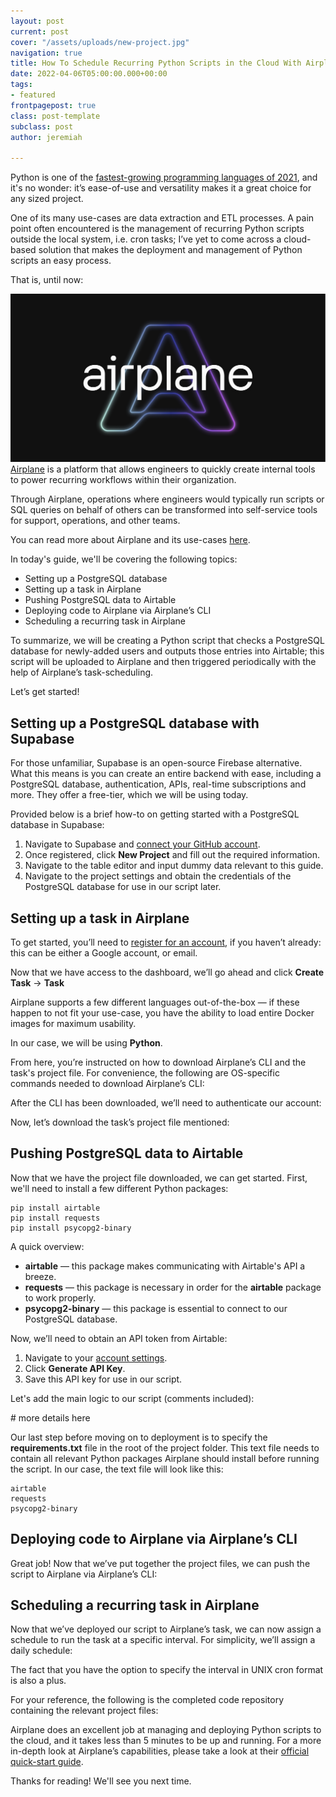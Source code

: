 ```yaml
---
layout: post
current: post
cover: "/assets/uploads/new-project.jpg"
navigation: true
title: How To Schedule Recurring Python Scripts in the Cloud With Airplane’s Task-Scheduling
date: 2022-04-06T05:00:00.000+00:00
tags:
- featured
frontpagepost: true
class: post-template
subclass: post
author: jeremiah

---
```

<p>Python is one of the <a href="https://www.jetbrains.com/lp/devecosystem-2021/">fastest-growing programming languages of 2021</a>, and it's no wonder: it’s ease-of-use and versatility makes it a great choice for any sized project. </p>One of its many use-cases are data extraction and ETL processes. A pain point often encountered is the management of recurring Python scripts outside the local system, i.e. cron tasks; I’ve yet to come across a cloud-based solution that makes the deployment and management of Python scripts an easy process.

That is, until now:

![](/assets/uploads/airplane-cover.png)  
[Airplane](https://www.airplane.dev) is a platform that allows engineers to quickly create internal tools to power recurring workflows within their organization.

Through Airplane, operations where engineers would typically run scripts or SQL queries on behalf of others can be transformed into self-service tools for support, operations, and other teams.

You can read more about Airplane and its use-cases [here]().

In today's guide, we'll be covering the following topics:

* Setting up a PostgreSQL database
* Setting up a task in Airplane
* Pushing PostgreSQL data to Airtable
* Deploying code to Airplane via Airplane’s CLI
* Scheduling a recurring task in Airplane

To summarize, we will be creating a Python script that checks a PostgreSQL database for newly-added users and outputs those entries into Airtable; this script will be uploaded to Airplane and then triggered periodically with the help of Airplane’s task-scheduling.

Let’s get started!

## Setting up a PostgreSQL database with Supabase

For those unfamiliar, Supabase is an open-source Firebase alternative. What this means is you can create an entire backend with ease, including a PostgreSQL database, authentication, APIs, real-time subscriptions and more. They offer a free-tier, which we will be using today.

Provided below is a brief how-to on getting started with a PostgreSQL database in Supabase:

1. Navigate to Supabase and [connect your GitHub account](https://app.supabase.io).
2. Once registered, click **New Project** and fill out the required information.
3. Navigate to the table editor and input dummy data relevant to this guide.
4. Navigate to the project settings and obtain the credentials of the PostgreSQL database for use in our script later.

## Setting up a task in Airplane

To get started, you’ll need to [register for an account](https://app.airplane.dev/signup), if you haven’t already: this can be either a Google account, or email.

Now that we have access to the dashboard, we’ll go ahead and click **Create Task** → **Task**

Airplane supports a few different languages out-of-the-box — if these happen to not fit your use-case, you have the ability to load entire Docker images for maximum usability.

In our case, we will be using **Python**.

From here, you’re instructed on how to download Airplane’s CLI and the task's project file. For convenience, the following are OS-specific commands needed to download Airplane’s CLI:

After the CLI has been downloaded, we’ll need to authenticate our account:

Now, let’s download the task’s project file mentioned:

## Pushing PostgreSQL data to Airtable

Now that we have the project file downloaded, we can get started. First, we'll need to install a few different Python packages:

    pip install airtable
    pip install requests
    pip install psycopg2-binary

A quick overview:

* **airtable** — this package makes communicating with Airtable's API a breeze.
* **requests** — this package is necessary in order for the **airtable** package to work properly.
* **psycopg2-binary** — this package is essential to connect to our PostgreSQL database.

Now, we’ll need to obtain an API token from Airtable:

1. Navigate to your [account settings](https://airtable.com/account).
2. Click **Generate API Key**.
3. Save this API key for use in our script.

Let's add the main logic to our script (comments included):

\# more details here

Our last step before moving on to deployment is to specify the **requirements.txt** file in the root of the project folder. This text file needs to contain all relevant Python packages Airplane should install before running the script. In our case, the text file will look like this:

    airtable
    requests
    psycopg2-binary

## Deploying code to Airplane via Airplane’s CLI

Great job! Now that we’ve put together the project files, we can push the script to Airplane via Airplane’s CLI:

## Scheduling a recurring task in Airplane

Now that we’ve deployed our script to Airplane’s task, we can now assign a schedule to run the task at a specific interval. For simplicity, we’ll assign a daily schedule:

The fact that you have the option to specify the interval in UNIX cron format is also a plus.

For your reference, the following is the completed code repository containing the relevant project files:

Airplane does an excellent job at managing and deploying Python scripts to the cloud, and it takes less than 5 minutes to be up and running. For a more in-depth look at Airplane’s capabilities, please take a look at their [official quick-start guide](https://docs.airplane.dev/getting-started/quickstart-guide).

Thanks for reading! We'll see you next time.